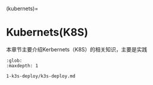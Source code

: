 (kubernets)=
# Kubernets(K8S)

本章节主要介绍Kerbernets（K8S）的相关知识，主要是实践

```{toctree}
:glob:
:maxdepth: 1

1-k3s-deploy/k3s-deploy.md
```
